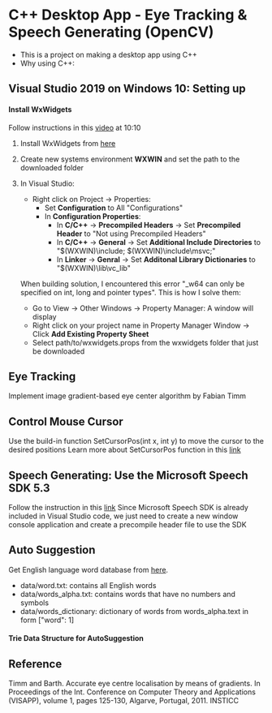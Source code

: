 #  C++ Desktop App - Eye Tracking & Speech Generating (OpenCV)
- This is a project on making a desktop app using C++ 
- Why using C++: 

## Visual Studio 2019 on Windows 10: Setting up

#### Install WxWidgets
Follow instructions in this [video](https://www.youtube.com/watch?v=FOIbK4bJKS8&t=784s) at 10:10
1. Install WxWidgets from [here](https://www.wxwidgets.org/downloads/)
2. Create new systems environment **WXWIN** and set the path to the downloaded folder
3. In Visual Studio:
    - Right click on Project -> Properties: 
        - Set **Configuration** to All "Configurations"
        - In **Configuration Properties**:
            - In **C/C++** -> **Precompiled Headers** -> Set **Precompiled Header** to "Not using Precompiled Headers"
            - In **C/C++** -> **General** -> Set **Additional Include Directories** to "$(WXWIN)\include; $(WXWIN)\include\msvc;"
            - In **Linker** -> **Genral** -> Set **Additonal Library Dictionaries** to "$(WXWIN)\lib\vc_lib"
    
    When building solution, I encountered this error "_w64 can only be specified on int, long and pointer types". This is how I solve them:
    - Go to View -> Other Windows -> Property Manager: A window will display
    - Right click on your project name in Property Manager Window -> Click **Add Existing Property Sheet** 
    - Select path/to/wxwidgets.props from the wxwidgets folder that just be downloaded
## Eye Tracking
Implement image gradient-based eye center algorithm by Fabian Timm

## Control Mouse Cursor
Use the build-in function SetCursorPos(int x, int y) to move the cursor to the desired positions
Learn more about SetCursorPos function in this [link](https://docs.microsoft.com/en-us/windows/win32/api/winuser/nf-winuser-setcursorpos)
## Speech Generating: Use the Microsoft Speech SDK 5.3
Follow the instruction in this [link](https://docs.microsoft.com/en-us/previous-versions/windows/desktop/ee125082%28v%3dvs.85%29)
Since Microsoft Speech SDK is already included in Visual Studio code, we just need to create a new window console application and create a precompile header file to use the SDK

## Auto Suggestion
Get English language word database from [here](https://github.com/dwyl/english-words). 
- data/word.txt: contains all English words
- data/words_alpha.txt: contains words that have no numbers and symbols
- data/words_dictionary: dictionary of words from words_alpha.text in form ["word": 1]

#### Trie Data Structure for AutoSuggestion 

## Reference
Timm and Barth. Accurate eye centre localisation by means of gradients. In Proceedings of the Int. Conference on Computer Theory and Applications (VISAPP), volume 1, pages 125-130, Algarve, Portugal, 2011. INSTICC

